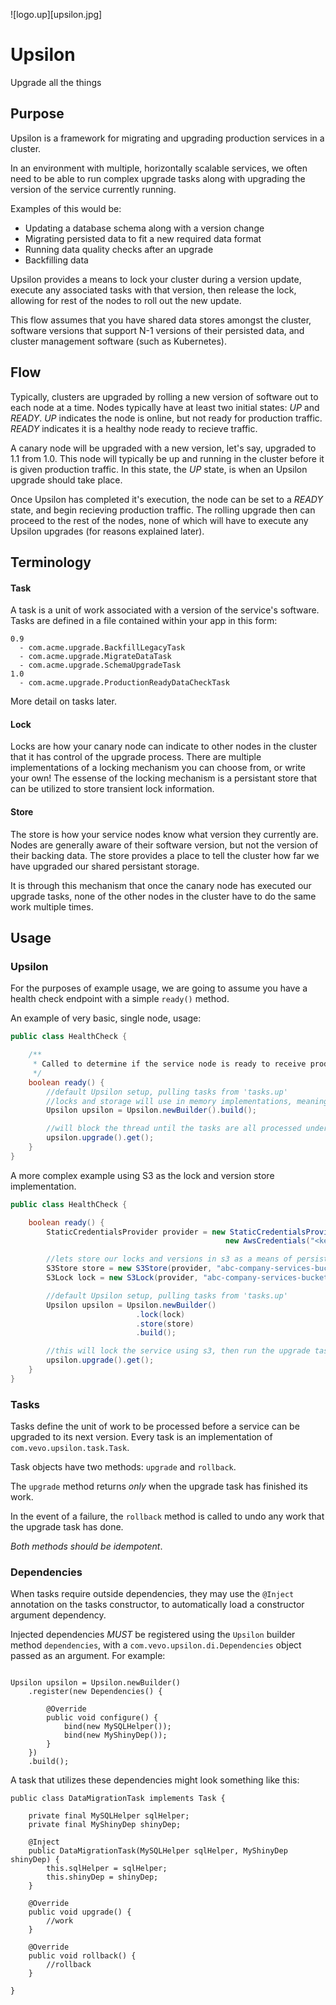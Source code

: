 ![logo.up][upsilon.jpg]

# Upsilon
Upgrade all the things

## Purpose
Upsilon is a framework for migrating and upgrading production services in a cluster.

In an environment with multiple, horizontally scalable services, we often
need to be able to run complex upgrade tasks along with upgrading the version
of the service currently running.

Examples of this would be:
* Updating a database schema along with a version change
* Migrating persisted data to fit a new required data format
* Running data quality checks after an upgrade
* Backfilling data

Upsilon provides a means to lock your cluster during a version update,
execute any associated tasks with that version, then release the lock,
allowing for rest of the nodes to roll out the new update.

This flow assumes that you have shared data stores amongst the cluster,
software versions that support N-1 versions of their persisted data, and
cluster management software (such as Kubernetes).

## Flow
Typically, clusters are upgraded by rolling a new version of software out to
each node at a time.  Nodes typically have at least two initial states: *UP* and *READY*.
*UP* indicates the node is online, but not ready for production traffic.  *READY* indicates it is
a healthy node ready to recieve traffic.

A canary node will be upgraded with a new version, let's say, upgraded to 1.1 from 1.0.
This node will typically be up and running in the cluster before it is given production traffic.
In this state, the *UP* state, is when an Upsilon upgrade should take place.

Once Upsilon has completed it's execution, the node can be set to a *READY* state, and begin recieving production traffic.
The rolling upgrade then can proceed to the rest of the nodes, none of which will have to execute any Upsilon upgrades (for reasons explained later).

## Terminology
#### Task
A task is a unit of work associated with a version of the service's software.
Tasks are defined in a file contained within your app in this form:
```
0.9
  - com.acme.upgrade.BackfillLegacyTask
  - com.acme.upgrade.MigrateDataTask
  - com.acme.upgrade.SchemaUpgradeTask
1.0
  - com.acme.upgrade.ProductionReadyDataCheckTask
```
More detail on tasks later.

#### Lock
Locks are how your canary node can indicate to other nodes in the cluster that it
has control of the upgrade process.  There are multiple implementations of a locking mechanism you
can choose from, or write your own!  The essense of the locking mechanism is a persistant store that
can be utilized to store transient lock information.

#### Store
The store is how your service nodes know what version they currently are.  Nodes are generally aware
of their software version, but not the version of their backing data.  The store provides a place
to tell the cluster how far we have upgraded our shared persistant storage.

It is through this mechanism that once the canary node has executed our upgrade tasks, none of the other
nodes in the cluster have to do the same work multiple times.

## Usage
### Upsilon
For the purposes of example usage, we are going to assume you have a health check
endpoint with a simple `ready()` method.

An example of very basic, single node, usage:

```java
public class HealthCheck {

    /**
     * Called to determine if the service node is ready to receive production traffic
     */
    boolean ready() {
        //default Upsilon setup, pulling tasks from 'tasks.up'
        //locks and storage will use in memory implementations, meaning no versions will be persisted
        Upsilon upsilon = Upsilon.newBuilder().build();

        //will block the thread until the tasks are all processed under
        upsilon.upgrade().get();
    }
}
```

A more complex example using S3 as the lock and version store implementation.

```java
public class HealthCheck {

    boolean ready() {
        StaticCredentialsProvider provider = new StaticCredentialsProvider(
                                                new AwsCredentials("<key>", "<secret>"));

        //lets store our locks and versions in s3 as a means of persistance
        S3Store store = new S3Store(provider, "abc-company-services-bucket", "myservice.version");
        S3Lock lock = new S3Lock(provider, "abc-company-services-bucket", "myservice.lock");

        //default Upsilon setup, pulling tasks from 'tasks.up'
        Upsilon upsilon = Upsilon.newBuilder()
                            .lock(lock)
                            .store(store)
                            .build();

        //this will lock the service using s3, then run the upgrade tasks, updating the version in s3 to the newest
        upsilon.upgrade().get();
    }
}
```

### Tasks
Tasks define the unit of work to be processed before a service can be upgraded
to its next version. Every task is an implementation of `com.vevo.upsilon.task.Task`.

Task objects have two methods: `upgrade` and `rollback`.

The `upgrade` method returns _only_ when the upgrade task has finished
its work.

In the event of a failure, the `rollback` method is called to undo
any work that the upgrade task has done.

*Both methods should be idempotent*.

### Dependencies
When tasks require outside dependencies, they may use the `@Inject` annotation
on the tasks constructor, to automatically load a constructor argument dependency.

Injected dependencies _MUST_ be registered using the `Upsilon` builder method `dependencies`,
with a `com.vevo.upsilon.di.Dependencies` object passed as an argument.  For example:

```

Upsilon upsilon = Upsilon.newBuilder()
    .register(new Dependencies() {

        @Override
        public void configure() {
            bind(new MySQLHelper());
            bind(new MyShinyDep());
        }
    })
    .build();
```

A task that utilizes these dependencies might look something like this:
```
public class DataMigrationTask implements Task {

    private final MySQLHelper sqlHelper;
    private final MyShinyDep shinyDep;

    @Inject
    public DataMigrationTask(MySQLHelper sqlHelper, MyShinyDep shinyDep) {
        this.sqlHelper = sqlHelper;
        this.shinyDep = shinyDep;
    }

    @Override
    public void upgrade() {
        //work
    }

    @Override
    public void rollback() {
        //rollback
    }

}
```